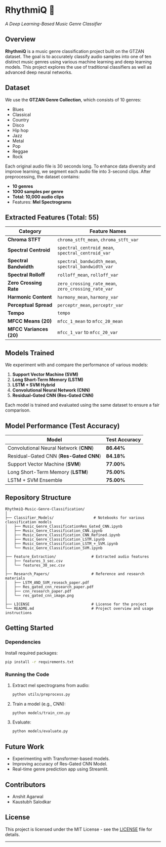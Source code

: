 # RhythmiQ 🎵  
*A Deep Learning-Based Music Genre Classifier*

## Overview  
**RhythmiQ** is a music genre classification project built on the GTZAN dataset. The goal is to accurately classify audio samples into one of ten distinct music genres using various machine learning and deep learning models. This project explores the use of traditional classifiers as well as advanced deep neural networks.

## Dataset  
We use the **GTZAN Genre Collection**, which consists of 10 genres:

- Blues  
- Classical  
- Country  
- Disco  
- Hip hop  
- Jazz  
- Metal  
- Pop  
- Reggae  
- Rock

Each original audio file is 30 seconds long. To enhance data diversity and improve learning, we segment each audio file into 3-second clips. After preprocessing, the dataset contains:

- **10 genres**  
- **1000 samples per genre**  
- **Total: 10,000 audio clips**  
- Features: **Mel Spectrograms**

## Extracted Features (Total: 55)

| Category                     | Feature Names                         |
|-----------------------------|----------------------------------------|
| **Chroma STFT**             | `chroma_stft_mean`, `chroma_stft_var` |
| **Spectral Centroid**       | `spectral_centroid_mean`, `spectral_centroid_var` |
| **Spectral Bandwidth**      | `spectral_bandwidth_mean`, `spectral_bandwidth_var` |
| **Spectral Rolloff**        | `rolloff_mean`, `rolloff_var`         |
| **Zero Crossing Rate**      | `zero_crossing_rate_mean`, `zero_crossing_rate_var` |
| **Harmonic Content**        | `harmony_mean`, `harmony_var`         |
| **Perceptual Spread**       | `perceptr_mean`, `perceptr_var`       |
| **Tempo**                   | `tempo`                                |
| **MFCC Means (20)**         | `mfcc_1_mean` to `mfcc_20_mean`       |
| **MFCC Variances (20)**     | `mfcc_1_var` to `mfcc_20_var`         |



## Models Trained  
We experiment with and compare the performance of various models:

1. **Support Vector Machine (SVM)**  
2. **Long Short-Term Memory (LSTM)**  
3. **LSTM + SVM Hybrid**  
4. **Convolutional Neural Network (CNN)**  
5. **Residual-Gated CNN (Res-Gated CNN)**

Each model is trained and evaluated using the same dataset to ensure a fair comparison.

## Model Performance (Test Accuracy)

| Model                      | Test Accuracy |
|---------------------------|---------------|
| Convolutional Neural Network (**CNN**)         | **86.44%**      |
| Residual-Gated CNN (**Res-Gated CNN**)         | **84.18%**      |
| Support Vector Machine (**SVM**)               | **77.00%**      |
| Long Short-Term Memory (**LSTM**)              | **75.00%**      |
| LSTM + SVM Ensemble                            | **75.00%**      |


## Repository Structure  
```
RhythmiQ-Music-Genre-Classification/
│
├── Classifier_Models/                  # Notebooks for various classification models
│   ├── Music_Genre_ClassificationRes_Gated_CNN.ipynb
│   ├── Music_Genre_Classification_CNN.ipynb
│   ├── Music_Genre_Classification_CNN_Refined.ipynb
│   ├── Music_Genre_Classification_LSTM.ipynb
│   ├── Music_Genre_Classification_LSTM_+_SVM.ipynb
│   └── Music_Genre_Classification_SVM.ipynb
│
├── Feature_Extraction/                # Extracted audio features
│   ├── features_3_sec.csv
│   └── features_30_sec.csv
│
├── Research_Papers/                   # Reference and research materials
│   ├── LSTM_AND_SVM_reseach_paper.pdf
│   ├── Res_gated_cnn_research_paper.pdf
│   ├── cnn_research_paper.pdf
│   └── res_gated_cnn_image.png
│
├── LICENSE                            # License for the project
└── README.md                          # Project overview and usage instructions
```

## Getting Started

### Dependencies
Install required packages:
```bash
pip install -r requirements.txt
```

### Running the Code
1. Extract mel spectrograms from audio:
   ```bash
   python utils/preprocess.py
   ```
2. Train a model (e.g., CNN):
   ```bash
   python models/train_cnn.py
   ```
3. Evaluate:
   ```bash
   python models/evaluate.py
   ```


## Future Work  
- Experimenting with Transformer-based models.  
- Improving accuracy of Res-Gated CNN Model. 
- Real-time genre prediction app using Streamlit.

## Contributors  
- Anshit Agarwal  
- Kaustubh Salodkar

## License  
This project is licensed under the MIT License - see the [LICENSE](LICENSE) file for details.

---
